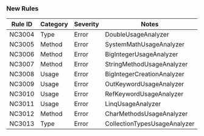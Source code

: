 ### New Rules

Rule ID | Category | Severity | Notes 
--------|----------|----------|-------
NC3004 | Type | Error | DoubleUsageAnalyzer
NC3005 | Method | Error    | SystemMathUsageAnalyzer
NC3006 | Method | Error    | BigIntegerUsageAnalyzer
NC3007 | Method | Error    | StringMethodUsageAnalyzer
NC3008 | Usage | Error    | BigIntegerCreationAnalyzer
NC3009 | Usage | Error    | OutKeywordUsageAnalyzer
NC3010 | Usage | Error    | RefKeywordUsageAnalyzer
NC3011 | Usage | Error    | LinqUsageAnalyzer
NC3012 | Method | Error    | CharMethodsUsageAnalyzer
NC3013 | Type | Error    | CollectionTypesUsageAnalyzer